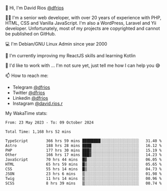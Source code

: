 👋 Hi, I'm David Rios [@dfrios](https://github.com/dfrios)

👨‍💻 I'm a senior web developer, with over 20 years of experience with PHP, HTML, CSS and Vanilla JavaScript. I'm also a WordPress, Laravel and Yii developer. Unfortunately, most of my projects are copyrighted and cannot be published on GitHub.

💻 I'm Debian/GNU Linux Admin since year 2000

🌱 I'm currently improving my ReactJS skills and learning Kotlin

💞️ I'd like to work with ... I'm not sure yet, just tell me how I can help you 😅


📫 How to reach me:
* Telegram [@dfrios](https://t.me/dfrios)
* Twitter [@dfrios](https://twitter.com/dfrios)
* Linkedin [@dfrios](https://linkedin.com/in/dfrios)
* Instagram [@david.rios.r](https://instagram.com/david.rios.r)



My WakaTime stats:
<!--START_SECTION:waka-->

```txt
From: 23 May 2023 - To: 09 October 2024

Total Time: 1,168 hrs 52 mins

TypeScript        366 hrs 59 mins ████████░░░░░░░░░░░░░░░░░   31.40 %
Astro             188 hrs 28 mins ████░░░░░░░░░░░░░░░░░░░░░   16.12 %
PHP               177 hrs 30 mins ███▓░░░░░░░░░░░░░░░░░░░░░   15.19 %
Other             166 hrs 17 mins ███▓░░░░░░░░░░░░░░░░░░░░░   14.23 %
JavaScript        70 hrs 44 mins  █▓░░░░░░░░░░░░░░░░░░░░░░░   06.05 %
HTML              65 hrs 59 mins  █▒░░░░░░░░░░░░░░░░░░░░░░░   05.65 %
CSS               55 hrs 14 mins  █▒░░░░░░░░░░░░░░░░░░░░░░░   04.73 %
JSON              23 hrs 6 mins   ▒░░░░░░░░░░░░░░░░░░░░░░░░   01.98 %
Twig              11 hrs 14 mins  ▒░░░░░░░░░░░░░░░░░░░░░░░░   00.96 %
SCSS              8 hrs 39 mins   ▒░░░░░░░░░░░░░░░░░░░░░░░░   00.74 %
```

<!--END_SECTION:waka-->

